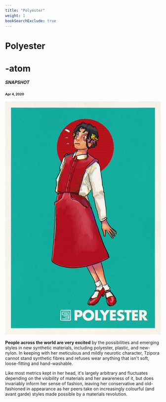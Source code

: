 ```yaml
---
title: "Polyester"
weight: 1
bookSearchExclude: true
---
```


<div id="headerbox">
<h1 class="title">Polyester</h1>
<h1 class="emoji" id="whirlybat">-atom</h1>
</div>

<h5 span class="tag gray"> SNAPSHOT </h5>
<div style="font-size: .75em; color: var(--color-gray); margin-top: 0.5rem; margin-bottom: 1rem; font-weight: bold;">Apr 4, 2020</div>


![smallimg](/images/sketches/polyester.jpg)

**People across the world are very excited** by the possibilities and emerging styles in new synthetic materials, including polyester, plastic, and new-nylon. In keeping with her meticulous and mildly neurotic character, Tzipora cannot stand synthetic fibres and refuses wear anything that isn't soft, loose-fitting and hand-washable.

Like most metrics kept in her head, it's largely arbitrary and fluctuates depending on the visibility of materials and her awareness of it, but does invariably inform her sense of fashion, leaving her conservative and old-fashioned in appearance as her peers take on increasingly colourful (and avant garde) styles made possible by a materials revolution.
